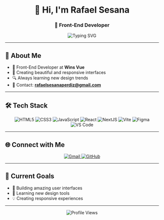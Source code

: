 <h1 align="center">👋 Hi, I'm Rafael Sesana</h1>
<h3 align="center">🎨 Front-End Developer</h3>

<p align="center">
  <img src="https://readme-typing-svg.herokuapp.com?font=Fira+Code&pause=1000&width=435&lines=Front-End+Developer;Creating+beautiful+UIs;Always+learning" alt="Typing SVG" />
</p>

---

## 🚀 About Me

-   💼 Front-End Developer at **Wins Vue**
-   🎨 Creating beautiful and responsive interfaces
-   🔍 Always learning new design trends
-   📩 Contact: **rafaelsesanaperdiz@gmail.com**

---

## 🛠️ Tech Stack

<p align="center">
  <img src="https://img.shields.io/badge/HTML5-E34F26?style=for-the-badge&logo=html5&logoColor=white" alt="HTML5" />
  <img src="https://img.shields.io/badge/CSS3-1572B6?style=for-the-badge&logo=css3&logoColor=white" alt="CSS3" />
  <img src="https://img.shields.io/badge/JavaScript-F7DF1E?style=for-the-badge&logo=javascript&logoColor=black" alt="JavaScript" />
  <img src="https://img.shields.io/badge/React-20232A?style=for-the-badge&logo=react&logoColor=61DAFB" alt="React" />
  <img src="https://img.shields.io/badge/next%20js-000000?style=for-the-badge&logo=nextdotjs&logoColor=white" alt="NextJS" />
  <img src="https://img.shields.io/badge/Vite-B73BFE?style=for-the-badge&logo=vite&logoColor=FFD62E" alt="Vite" />
  <img src="https://img.shields.io/badge/Figma-F24E1E?style=for-the-badge&logo=figma&logoColor=white" alt="Figma" />
  <img src="https://img.shields.io/badge/Visual_Studio_Code-0078D4?style=for-the-badge&logo=visual%20studio%20code&logoColor=white" alt="VS Code" />
</p>

---

## 🌐 Connect with Me

<p align="center">
  <a href="mailto:rafaelsesanaperdiz@gmail.com">
    <img src="https://img.shields.io/badge/Gmail-D14836?style=for-the-badge&logo=gmail&logoColor=white" alt="Gmail" />
  </a>
  <a href="https://github.com/whoissw" target="_blank">
    <img src="https://img.shields.io/badge/GitHub-100000?style=for-the-badge&logo=github&logoColor=white" alt="GitHub" />
  </a>
</p>

---

## 🎯 Current Goals

-   🚀 Building amazing user interfaces
-   📖 Learning new design tools
-   💡 Creating responsive experiences

---

<div align="center">
  <img src="https://komarev.com/ghpvc/?username=whoissw&color=blueviolet&style=flat-square&label=Profile+Views" alt="Profile Views" />
</div>
